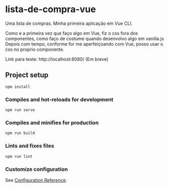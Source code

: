 # lista-de-compra-vue

Uma lista de compras.
Minha primeira aplicação em Vue CLI.

Como e a primeira vez que faço algo em Vue, fiz o css fora dos componentes, como faço de costume quando desenvolvo algo em vanilla.js
Depois com tempo, conforme for me aperfeiçoando com Vue, posso usar o css no proprio componente.

Link para teste: http://localhost:8080/ (Em breve)



## Project setup
```
npm install
```

### Compiles and hot-reloads for development
```
npm run serve
```

### Compiles and minifies for production
```
npm run build
```

### Lints and fixes files
```
npm run lint
```

### Customize configuration
See [Configuration Reference](https://cli.vuejs.org/config/).
